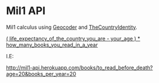 # Mil1 API

Mil1 calculus using [Geocoder](http://www.rubygeocoder.com) and [TheCountryIdentity](https://github.com/p1nox/the_country_identity).

[( life_expectancy_of_the_country_you_are - your_age ) * how_many_books_you_read_in_a_year](https://github.com/alphadeville/mil1-api/blob/master/app/controllers/books_controller.rb#L18)

I.E:

http://mil1-api.herokuapp.com/books/to_read_before_death?age=20&books_per_year=20
